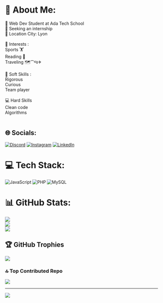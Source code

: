 # 💫 About Me:
👾 Web Dev Student at Ada Tech School<br>💼 Seeking an internship<br>🌃 Location City: Lyon<br><br>🌟 Interests :<br>Sports 🏋️<br>Reading 📖<br>Traveling 🗺️⁀જ✈︎<br><br>🧠 Soft Skills :<br>Rigorous<br>Curious<br>Team player<br><br>💻 Hard Skills<br>Clean code<br>Algorithms<br><br>


## 🌐 Socials:
[![Discord](https://img.shields.io/badge/Discord-%237289DA.svg?logo=discord&logoColor=white)](https://discord.gg/paradoxx2929) [![Instagram](https://img.shields.io/badge/Instagram-%23E4405F.svg?logo=Instagram&logoColor=white)](https://instagram.com/yohanfmr) [![LinkedIn](https://img.shields.io/badge/LinkedIn-%230077B5.svg?logo=linkedin&logoColor=white)](https://www.linkedin.com/in/yohan-regad-4b44132b5/)

# 💻 Tech Stack:
![JavaScript](https://img.shields.io/badge/javascript-%23323330.svg?style=plastic&logo=javascript&logoColor=%23F7DF1E) ![PHP](https://img.shields.io/badge/php-%23777BB4.svg?style=plastic&logo=php&logoColor=white) ![MySQL](https://img.shields.io/badge/mysql-4479A1.svg?style=plastic&logo=mysql&logoColor=white)
# 📊 GitHub Stats:
![](https://github-readme-stats.vercel.app/api?username=YohReg10&theme=midnight-purple&hide_border=false&include_all_commits=false&count_private=false)<br/>
![](https://github-readme-streak-stats.herokuapp.com/?user=YohReg10&theme=midnight-purple&hide_border=false)<br/>
![](https://github-readme-stats.vercel.app/api/top-langs/?username=YohReg10&theme=midnight-purple&hide_border=false&include_all_commits=false&count_private=false&layout=compact)

## 🏆 GitHub Trophies
![](https://github-profile-trophy.vercel.app/?username=YohReg10&theme=radical&no-frame=false&no-bg=true&margin-w=4)

### 🔝 Top Contributed Repo
![](https://github-contributor-stats.vercel.app/api?username=YohReg10&limit=5&theme=monokai&combine_all_yearly_contributions=true)

---
[![](https://visitcount.itsvg.in/api?id=YohReg10&icon=6&color=6)](https://visitcount.itsvg.in)

<!-- Proudly created with GPRM ( https://gprm.itsvg.in ) -->
